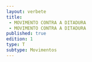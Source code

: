```yaml
---
layout: verbete
title:
 - MOVIMENTO CONTRA A DITADURA
 - MOVIMENTO CONTRA A DITADURA
published: true
edition: 1  
type: T
subtype: Movimentos
---
```


